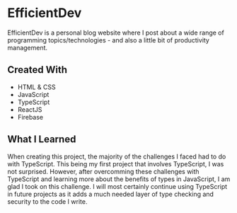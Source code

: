 # EfficientDev
EfficientDev is a personal blog website where I post about a wide range of programming topics/technologies - and also a little bit of productivity management.

## Created With
- HTML & CSS
- JavaScript
- TypeScript
- ReactJS
- Firebase

## What I Learned
When creating this project, the majority of the challenges I faced had to do with TypeScript. This being my first project that involves TypeScript, I was not surprised. However, after overcomming these challenges with TypeScript and learning more about the benefits of types in JavaScript, I am glad I took on this challenge. I will most certainly continue using TypeScript in future projects as it adds a much needed layer of type checking and security to the code I write.
